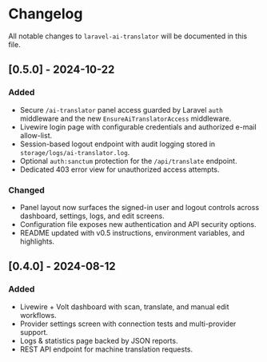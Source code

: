 # Changelog

All notable changes to `laravel-ai-translator` will be documented in this file.

## [0.5.0] - 2024-10-22
### Added
- Secure `/ai-translator` panel access guarded by Laravel `auth` middleware and the new `EnsureAiTranslatorAccess` middleware.
- Livewire login page with configurable credentials and authorized e-mail allow-list.
- Session-based logout endpoint with audit logging stored in `storage/logs/ai-translator.log`.
- Optional `auth:sanctum` protection for the `/api/translate` endpoint.
- Dedicated 403 error view for unauthorized access attempts.

### Changed
- Panel layout now surfaces the signed-in user and logout controls across dashboard, settings, logs, and edit screens.
- Configuration file exposes new authentication and API security options.
- README updated with v0.5 instructions, environment variables, and highlights.

## [0.4.0] - 2024-08-12
### Added
- Livewire + Volt dashboard with scan, translate, and manual edit workflows.
- Provider settings screen with connection tests and multi-provider support.
- Logs & statistics page backed by JSON reports.
- REST API endpoint for machine translation requests.
